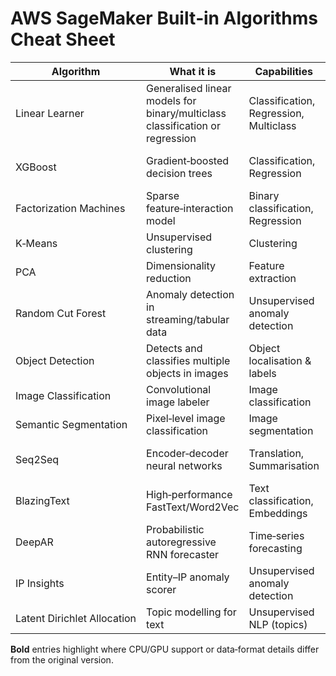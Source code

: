 # AWS SageMaker Built‑in Algorithms Cheat Sheet

| Algorithm                   | What it is                                                                   | Capabilities                           | Training Data                   | Training Instances     | Inference Instances    |
| --------------------------- | ---------------------------------------------------------------------------- | -------------------------------------- | ------------------------------- | ---------------------- | ---------------------- |
| Linear Learner              | Generalised linear models for binary/multiclass classification or regression | Classification, Regression, Multiclass | CSV or RecordIO                 | **CPU / GPU**          | **CPU / GPU**          |
| XGBoost                     | Gradient‑boosted decision trees                                              | Classification, Regression             | CSV, LibSVM (Parquet supported) | **CPU / GPU**          | **CPU / GPU**          |
| Factorization Machines      | Sparse feature‑interaction model                                             | Binary classification, Regression      | **RecordIO (training)**         | **CPU / GPU**          | **CPU / GPU**          |
| K‑Means                     | Unsupervised clustering                                                      | Clustering                             | CSV or RecordIO                 | **CPU (optional GPU)** | **CPU (optional GPU)** |
| PCA                         | Dimensionality reduction                                                     | Feature extraction                     | CSV or RecordIO                 | **CPU / GPU**          | **CPU / GPU**          |
| Random Cut Forest           | Anomaly detection in streaming/tabular data                                  | Unsupervised anomaly detection         | CSV or RecordIO                 | **CPU**                | **CPU**                |
| Object Detection            | Detects and classifies multiple objects in images                            | Object localisation & labels           | RecordIO or images + JSON       | **GPU**                | **CPU / GPU**          |
| Image Classification        | Convolutional image labeler                                                  | Image classification                   | RecordIO or images (+ manifest) | **GPU**                | **CPU / GPU**          |
| Semantic Segmentation       | Pixel‑level image classification                                             | Image segmentation                     | Images + pixel masks            | **GPU**                | **CPU / GPU**          |
| Seq2Seq                     | Encoder‑decoder neural networks                                              | Translation, Summarisation             | RecordIO (tokenised sequences)  | **GPU**                | **GPU**                |
| BlazingText                 | High‑performance FastText/Word2Vec                                           | Text classification, Embeddings        | Plain text                      | **CPU / GPU**          | **CPU / GPU**          |
| DeepAR                      | Probabilistic autoregressive RNN forecaster                                  | Time‑series forecasting                | JSON Lines or CSV               | **CPU / GPU**          | **CPU / GPU**          |
| IP Insights                 | Entity–IP anomaly scorer                                                     | Unsupervised anomaly detection         | CSV (entity, IP)                | **CPU / GPU**          | **CPU / GPU**          |
| Latent Dirichlet Allocation | Topic modelling for text                                                     | Unsupervised NLP (topics)              | Bag‑of‑words CSV/RecordIO       | **CPU**                | **CPU**                |

**Bold** entries highlight where CPU/GPU support or data‑format details differ from the original version.
